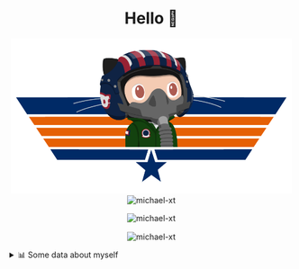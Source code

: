 <h1 align="center">Hello 👋</h1>


<p align="center"><img src="https://raw.githubusercontent.com/Michael-xT/Michael-xT/main/.github/topguntocat.png" width=500>
 <br>
<img src="https://komarev.com/ghpvc/?username=michael-xt&style=for-the-badge" alt="michael-xt" /> 
</p>

<p align="center"><img align="center" src="https://github-readme-stats.vercel.app/api/top-langs/?username=michael-xt&layout=compact&theme=dark&show_icons=true" alt="michael-xt" /></p>
<p align="center"><img align="center" src="https://github-readme-stats.vercel.app/api?username=michael-xt&show_icons=true&theme=dark&show_icons=true" alt="michael-xt" /></p>

<details align="left"><summary>📊 Some data about myself</summary>
<p>

<!--START_SECTION:waka-->
![Code Time](http://img.shields.io/badge/Code%20Time-2%2C369%20hrs%2044%20mins-blue)

**🐱 My GitHub Data** 

> 📦 4.2 MB Used in GitHub's Storage 
 > 
> 🏆 32 Contributions in the Year 2024
 > 
> 🚫 Not Opted to Hire
 > 
> 📜 12 Public Repositories 
 > 
> 🔑 34 Private Repositories 
 > 
📅 **I'm Most Productive on Thursday** 

```text
Monday                   139 commits         ████░░░░░░░░░░░░░░░░░░░░░   16.14 % 
Tuesday                  131 commits         ████░░░░░░░░░░░░░░░░░░░░░   15.21 % 
Wednesday                115 commits         ███░░░░░░░░░░░░░░░░░░░░░░   13.36 % 
Thursday                 187 commits         █████░░░░░░░░░░░░░░░░░░░░   21.72 % 
Friday                   78 commits          ██░░░░░░░░░░░░░░░░░░░░░░░   09.06 % 
Saturday                 109 commits         ███░░░░░░░░░░░░░░░░░░░░░░   12.66 % 
Sunday                   102 commits         ███░░░░░░░░░░░░░░░░░░░░░░   11.85 % 
```


📊 **This Week I Spent My Time On** 

```text
🕑︎ Time Zone: Europe/Bucharest

🔥 Editors: 
No Activity Tracked This Week

💻 Operating System: 
No Activity Tracked This Week
```

**Timeline**

![Lines of Code chart](https://raw.githubusercontent.com/Michael-xT/Michael-xT/main/assets/bar_graph.png)


 Last Updated on 22/10/2024 00:57:32 UTC
<!--END_SECTION:waka-->
</p>
